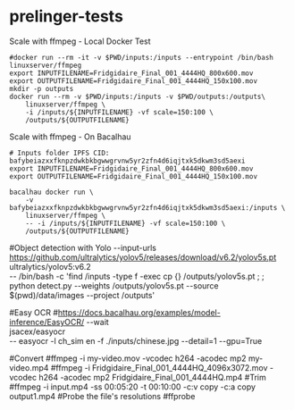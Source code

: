 # prelinger-tests



Scale with ffmpeg - Local Docker Test
```
#docker run --rm -it -v $PWD/inputs:/inputs --entrypoint /bin/bash linuxserver/ffmpeg 
export INPUTFILENAME=Fridgidaire_Final_001_4444HQ_800x600.mov
export OUTPUTFILENAME=Fridgidaire_Final_001_4444HQ_150x100.mov
mkdir -p outputs
docker run --rm -v $PWD/inputs:/inputs -v $PWD/outputs:/outputs\
    linuxserver/ffmpeg \
    -i /inputs/${INPUTFILENAME} -vf scale=150:100 \
    /outputs/${OUTPUTFILENAME}
```


Scale with ffmpeg - On Bacalhau
```
# Inputs folder IPFS CID: bafybeiazxxfknpzdwkbkbgwwgrvnw5yr2zfn4d6iqjtxk5dkwm3sd5aexi
export INPUTFILENAME=Fridgidaire_Final_001_4444HQ_800x600.mov
export OUTPUTFILENAME=Fridgidaire_Final_001_4444HQ_150x100.mov

bacalhau docker run \
    -v bafybeiazxxfknpzdwkbkbgwwgrvnw5yr2zfn4d6iqjtxk5dkwm3sd5aexi:/inputs \
    linuxserver/ffmpeg \
    -- -i /inputs/${INPUTFILENAME} -vf scale=150:100 \
    /outputs/${OUTPUTFILENAME}

```








#Object detection with Yolo
--input-urls https://github.com/ultralytics/yolov5/releases/download/v6.2/yolov5s.pt \
ultralytics/yolov5:v6.2 \
-- /bin/bash -c 'find /inputs -type f -exec cp {} /outputs/yolov5s.pt \; ; python detect.py --weights /outputs/yolov5s.pt --source $(pwd)/data/images --project /outputs'

#Easy OCR
#https://docs.bacalhau.org/examples/model-inference/EasyOCR/
--wait \
jsacex/easyocr \
--  easyocr -l ch_sim  en -f ./inputs/chinese.jpg --detail=1 --gpu=True








#Convert
#ffmpeg -i my-video.mov -vcodec h264 -acodec mp2 my-video.mp4
#ffmpeg -i Fridgidaire_Final_001_4444HQ_4096x3072.mov -vcodec h264 -acodec mp2 Fridgidaire_Final_001_4444HQ.mp4
#Trim
#ffmpeg -i input.mp4 -ss 00:05:20 -t 00:10:00 -c:v copy -c:a copy output1.mp4
#Probe the file's resolutions
#ffprobe <input-file>